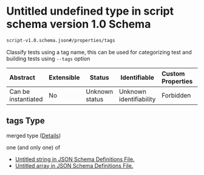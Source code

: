 # Untitled undefined type in script schema version 1.0 Schema

```txt
script-v1.0.schema.json#/properties/tags
```

Classify tests using a tag name, this can be used for categorizing test and building tests using `--tags` option


| Abstract            | Extensible | Status         | Identifiable            | Custom Properties | Additional Properties | Access Restrictions | Defined In                                                                         |
| :------------------ | ---------- | -------------- | ----------------------- | :---------------- | --------------------- | ------------------- | ---------------------------------------------------------------------------------- |
| Can be instantiated | No         | Unknown status | Unknown identifiability | Forbidden         | Allowed               | none                | [script-v1.0.schema.json\*](../out/script-v1.0.schema.json "open original schema") |

## tags Type

merged type ([Details](script-v1-properties-tags.md))

one (and only one) of

-   [Untitled string in JSON Schema Definitions File. ](definitions-definitions-string_or_list-oneof-0.md "check type definition")
-   [Untitled array in JSON Schema Definitions File. ](definitions-definitions-list_of_strings.md "check type definition")
